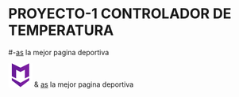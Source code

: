 # PROYECTO-1 CONTROLADOR DE TEMPERATURA
#-[as](http://as.com) la mejor pagina deportiva 


![alt text](https://github.com/adam-p/markdown-here/raw/master/src/common/images/icon48.png "Logo Title Text 1")
 & [as](http://as.com) la mejor pagina deportiva 
